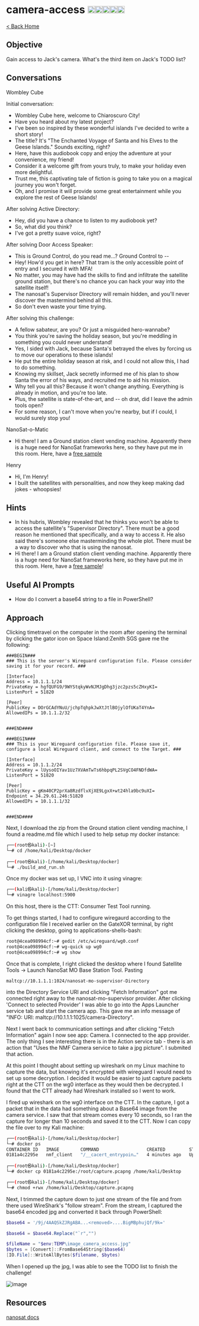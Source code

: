 <!-- report-keep -->

# camera-access <img src="../img/tree-red.png" alt="drawing" width="20"/><img src="../img/tree-red.png" alt="drawing" width="20"/><img src="../img/tree-red.png" alt="drawing" width="20"/><img src="../img/tree-outline.png" alt="drawing" width="20"/><img src="../img/tree-outline.png" alt="drawing" width="20"/>

<!-- report-ignore -->

[< Back Home](../README.md)

<!-- report-keep -->

## Objective

Gain access to Jack's camera. What's the third item on Jack's TODO list?

<!-- report-ignore -->

## Conversations

Wombley Cube

Initial conversation:

- Wombley Cube here, welcome to Chiaroscuro City!
- Have you heard about my latest project?
- I've been so inspired by these wonderful islands I've decided to write a short story!
- The title? It's "The Enchanted Voyage of Santa and his Elves to the Geese Islands." Sounds exciting, right?
- Here, have this audiobook copy and enjoy the adventure at your convenience, my friend!
- Consider it a welcome gift from yours truly, to make your holiday even more delightful.
- Trust me, this captivating tale of fiction is going to take you on a magical journey you won't forget.
- Oh, and I promise it will provide some great entertainment while you explore the rest of Geese Islands!

After solving Active Directory:

- Hey, did you have a chance to listen to my audiobook yet?
- So, what did you think?
- I've got a pretty suave voice, right?

After solving Door Access Speaker:

- This is Ground Control, do you read me...? Ground Control to --
- Hey! How'd you get in here? That tram is the only accessible point of entry and I secured it with MFA!
- No matter, you may have had the skills to find and infiltrate the satellite ground station, but there's no chance you can hack your way into the satellite itself!
- The nanosat's Supervisor Directory will remain hidden, and you'll never discover the mastermind behind all this.
- So don't even waste your time trying.

After solving this challenge:

- A fellow sabateur, are you? Or just a misguided hero-wannabe?
- You think you're saving the holiday season, but you're meddling in something you could never understand!
- Yes, I sided with Jack, because Santa's betrayed the elves by forcing us to move our operations to these islands!
- He put the entire holiday season at risk, and I could not allow this, I had to do something.
- Knowing my skillset, Jack secretly informed me of his plan to show Santa the error of his ways, and recruited me to aid his mission.
- Why tell you all this? Because it won't change anything. Everything is already in motion, and you're too late.
- Plus, the satellite is state-of-the-art, and -- oh drat, did I leave the admin tools open?
- For some reason, I can't move when you're nearby, but if I could, I would surely stop you!

NanoSat-o-Matic

- Hi there! I am a Ground station client vending machine. Apparently there is a huge need for NanoSat frameworks here, so they have put me in this room. Here, have a [free sample](https://www.holidayhackchallenge.com/2023/client_container.zip!)

Henry

- Hi, I'm Henry!
- I built the satellites with personalities, and now they keep making dad jokes - whoopsies!

## Hints

- In his hubris, Wombley revealed that he thinks you won't be able to access the satellite's "Supervisor Directory". There must be a good reason he mentioned that specifically, and a way to access it. He also said there's someone else masterminding the whole plot. There must be a way to discover who that is using the nanosat.
- Hi there! I am a Ground station client vending machine. Apparently there is a huge need for NanoSat frameworks here, so they have put me in this room. Here, have a [free sample](https://www.holidayhackchallenge.com/2023/client_container.zip)!

<!-- report-keep -->

## Useful AI Prompts

- How do I convert a base64 string to a file in PowerShell?

## Approach

Clicking timetravel on the computer in the room after opening the terminal by clicking the gator icon on Space Island:Zenith SGS gave me the following:

```
###BEGIN###
### This is the server's Wireguard configuration file. Please consider saving it for your record. ###

[Interface]
Address = 10.1.1.1/24
PrivateKey = hgfQUFG9/9WYStqkyWvNJMJgDhg3jzc2pzs5cZHxyKI=
ListenPort = 51820

[Peer]
PublicKey = DOrGCAdYNuU/jchpTqhpkJwXtJtlBOjylOfUKaT4YnA=
AllowedIPs = 10.1.1.2/32


###END####

###BEGIN###
### This is your Wireguard configuration file. Please save it, configure a local Wireguard client, and connect to the Target. ###

[Interface]
Address = 10.1.1.2/24
PrivateKey = lUysoOIYav1Uz7XVAmTwTs6hbpqPL2SVgCO4FNDfdWA=
ListenPort = 51820

[Peer]
PublicKey = gKm40CP2prXa8RzdflvXjXE9LgxX+wt24hla9bc9uXI=
Endpoint = 34.29.61.246:51820
AllowedIPs = 10.1.1.1/32


###END####
```

Next, I download the zip from the Ground station client vending machine, I found a readme.md file which I used to help setup my docker instance:

```bash
┌──(root㉿kali)-[~]
└─# cd /home/kali/Desktop/docker 
                                                                             
┌──(root㉿kali)-[/home/kali/Desktop/docker]
└─# ./build_and_run.sh 
```

Once my docker was set up, I VNC into it using vinagre:

```bash
┌──(kali㉿kali)-[/home/kali/Desktop/docker]
└─# vinagre localhost:5900
```

On this host, there is the CTT: Consumer Test Tool running.

To get things started, I had to configure wiregaurd according to the configuration file I received earlier on the GateXOR terminal, by right clicking the desktop, going to applications-shells-bash:

```bash
root@4cea098994cf:~# gedit /etc/wireguard/wg0.conf
root@4cea098994cf:~# wg-quick up wg0
root@4cea098994cf:~# wg show
```

Once that is complete, I right clicked the desktop where I found Satellite Tools -> Launch NanoSat MO Base Station Tool.  Pasting

```
maltcp://10.1.1.1:1024/nanosat-mo-supervisor-Directory
```

into the Directory Service URI and clicking
"Fetch Information" got me connected right away to the nanosat-mo-supervisor provider. After clicking 'Connect to selected Provider' I was able to go into the Apps Launcher service tab and start the camera app.
This gave me an info message of "INFO: URI: maltcp://10.1.1.1:1025/camera-Directory".

Next I went back to communication settings and after clicking "Fetch Information" again I now see app: Camera.  I connected to the app provider.  The only thing I see interesting there is
in the Action service tab - there is an action that "Uses the NMF Camera service to take a jpg picture". I submited that action.

At this point I thought about setting up wireshark on my Linux machine to capture the data, but knowing it's encrypted with wireguard I would need to set up some decryption. I decided it would be easier to just capture packets right at the CTT on the wg0 interface as they would then be decrypted. I found that the CTT already had Wireshark installed so I went to work.

I fired up wireshark on the wg0 interface on the CTT. In the capture, I got a packet that in the data had something about a Base64 image from the camera service. I saw that that stream comes every 10 seconds, so I ran the capture for longer than 10 seconds and saved it to the CTT. Now I can copy the file over to my Kali machine:

```bash
┌──(root㉿kali)-[/home/kali/Desktop/docker]
└─# docker ps                                             
CONTAINER ID   IMAGE        COMMAND                  CREATED         STATUS         PORTS                                                                                  NAMES
0181a4c2295e   nmf_client   "/__cacert_entrypoin…"   4 minutes ago   Up 4 minutes   0.0.0.0:5900->5900/tcp, :::5900->5900/tcp, 0.0.0.0:6901->6901/tcp, :::6901->6901/tcp   priceless_williamson
                                                                             
┌──(root㉿kali)-[/home/kali/Desktop/docker]
└─# docker cp 0181a4c2295e:/root/capture.pcapng /home/kali/Desktop

┌──(root㉿kali)-[/home/kali/Desktop/docker]
└─# chmod +rwx /home/kali/Desktop/capture.pcapng 
```

Next, I trimmed the capture down to just one stream of the file and from there used WireShark's "follow stream".  From the stream, I captured the base64 encoded jpg and converted it back through PowerShell:

```powershell
$base64 = '/9j/4AAQSkZJRgABA...<removed>....BigMBphujQf/9k='

$base64 = $base64.Replace("`r","")

$fileName = "$env:TEMP\image_camera_access.jpg"
$bytes = [Convert]::FromBase64String($base64)
[IO.File]::WriteAllBytes($filename, $bytes)
```

When I opened up the jpg, I was able to see the TODO list to finish the challenge!

![image](../img/camera-access.jpg)

## Resources

[nanosat docs](https://nanosat-mo-framework.readthedocs.io/en/latest/opssat/testing.html)
